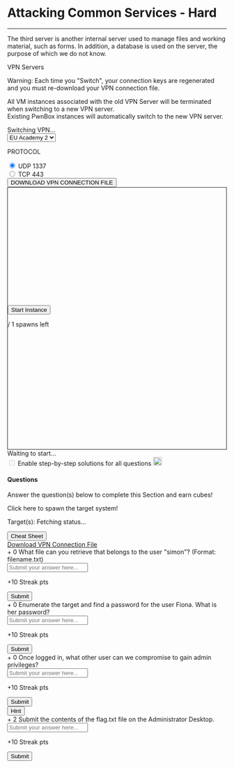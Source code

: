
<h1>Attacking Common Services - Hard</h1>
<hr/>
<p>The third server is another internal server used to manage files and working material, such as forms. In addition, a database is used on the server, the purpose of which we do not know.</p>
<div class="my-3 p-3 vpn-switch-card" id="vpn-switch">
<p class="font-size-14 color-white mb-0">VPN Servers</p>
<p class="font-size-13 mb-0">
<i class="fas fa-exclamation-triangle text-warning"></i><span class="color-white ml-1">Warning:</span> Each
                    time you "Switch",
                    your connection keys are regenerated and you must re-download your VPN connection file.
                </p>
<p class="font-size-13 mb-0">
                    All VM instances associated with the old VPN Server will be terminated when switching to
                    a new VPN server. <br/>
                    Existing PwnBox instances will automatically switch to the new VPN server.</p>
<div class="row mb-3">
<div class="col-12 mt-2">
<div class="d-none justify-content-center vpn-loader">
<div class="spinner-border text-success" role="status">
<span class="sr-only">Switching VPN...</span>
</div>
</div>
<select aria-label="vpn server" class="selectpicker custom-form-control vpnSelector badge-select" title="Select VPN Server">
<option data-content="&lt;div class='d-flex justify-content-between align-items-center'&gt; &lt;div class='server-title'&gt;US Academy 6 &lt;/div&gt; &lt;div class='d-flex align-items-center'&gt; &lt;span class='recommended'&gt; &lt;img src='/images/sparkles-solid.svg'/&gt;Recommended&lt;/span&gt;  &lt;div class='d-flex align-items-center justify-content-center mr-2 load load-warning '&gt;medium Load  &lt;/div&gt;  &lt;/div&gt;&lt;/div&gt;" data-level="30" value="17">US Academy 6</option>
<option data-content="&lt;div class='d-flex justify-content-between align-items-center'&gt; &lt;div class='server-title'&gt;US Academy 5 &lt;/div&gt; &lt;div class='d-flex align-items-center'&gt;  &lt;div class='d-flex align-items-center justify-content-center mr-2 load load-warning '&gt;medium Load  &lt;/div&gt;  &lt;/div&gt;&lt;/div&gt;" data-level="31" value="16">US Academy 5</option>
<option data-content="&lt;div class='d-flex justify-content-between align-items-center'&gt; &lt;div class='server-title'&gt;US Academy 4 &lt;/div&gt; &lt;div class='d-flex align-items-center'&gt;  &lt;div class='d-flex align-items-center justify-content-center mr-2 load load-warning '&gt;medium Load  &lt;/div&gt;  &lt;/div&gt;&lt;/div&gt;" data-level="32" value="13">US Academy 4</option>
<option data-content="&lt;div class='d-flex justify-content-between align-items-center'&gt; &lt;div class='server-title'&gt;US Academy 1 &lt;/div&gt; &lt;div class='d-flex align-items-center'&gt;  &lt;div class='d-flex align-items-center justify-content-center mr-2 load load-warning '&gt;medium Load  &lt;/div&gt;  &lt;/div&gt;&lt;/div&gt;" data-level="33" value="4">US Academy 1</option>
<option data-content="&lt;div class='d-flex justify-content-between align-items-center'&gt; &lt;div class='server-title'&gt;US Academy 2 &lt;/div&gt; &lt;div class='d-flex align-items-center'&gt;  &lt;div class='d-flex align-items-center justify-content-center mr-2 load load-warning '&gt;medium Load  &lt;/div&gt;  &lt;/div&gt;&lt;/div&gt;" data-level="33" value="5">US Academy 2</option>
<option data-content="&lt;div class='d-flex justify-content-between align-items-center'&gt; &lt;div class='server-title'&gt;EU Academy 5 &lt;/div&gt; &lt;div class='d-flex align-items-center'&gt; &lt;span class='recommended'&gt; &lt;img src='/images/sparkles-solid.svg'/&gt;Recommended&lt;/span&gt;  &lt;div class='d-flex align-items-center justify-content-center mr-2 load load-warning '&gt;medium Load  &lt;/div&gt;  &lt;/div&gt;&lt;/div&gt;" data-level="36" value="12">EU Academy 5</option>
<option data-content="&lt;div class='d-flex justify-content-between align-items-center'&gt; &lt;div class='server-title'&gt;US Academy 3 &lt;/div&gt; &lt;div class='d-flex align-items-center'&gt;  &lt;div class='d-flex align-items-center justify-content-center mr-2 load load-warning '&gt;medium Load  &lt;/div&gt;  &lt;/div&gt;&lt;/div&gt;" data-level="37" value="9">US Academy 3</option>
<option data-content="&lt;div class='d-flex justify-content-between align-items-center'&gt; &lt;div class='server-title'&gt;EU Academy 2 &lt;/div&gt; &lt;div class='d-flex align-items-center'&gt;  &lt;div class='d-flex align-items-center justify-content-center mr-2 load load-warning '&gt;medium Load  &lt;/div&gt;  &lt;/div&gt;&lt;/div&gt;" data-level="39" selected="" value="2">EU Academy 2</option>
<option data-content="&lt;div class='d-flex justify-content-between align-items-center'&gt; &lt;div class='server-title'&gt;EU Academy 1 &lt;/div&gt; &lt;div class='d-flex align-items-center'&gt;  &lt;div class='d-flex align-items-center justify-content-center mr-2 load load-warning '&gt;medium Load  &lt;/div&gt;  &lt;/div&gt;&lt;/div&gt;" data-level="40" value="1">EU Academy 1</option>
<option data-content="&lt;div class='d-flex justify-content-between align-items-center'&gt; &lt;div class='server-title'&gt;EU Academy 3 &lt;/div&gt; &lt;div class='d-flex align-items-center'&gt;  &lt;div class='d-flex align-items-center justify-content-center mr-2 load load-warning '&gt;medium Load  &lt;/div&gt;  &lt;/div&gt;&lt;/div&gt;" data-level="41" value="14">EU Academy 3</option>
<option data-content="&lt;div class='d-flex justify-content-between align-items-center'&gt; &lt;div class='server-title'&gt;EU Academy 4 &lt;/div&gt; &lt;div class='d-flex align-items-center'&gt;  &lt;div class='d-flex align-items-center justify-content-center mr-2 load load-warning '&gt;medium Load  &lt;/div&gt;  &lt;/div&gt;&lt;/div&gt;" data-level="43" value="11">EU Academy 4</option>
<option data-content="&lt;div class='d-flex justify-content-between align-items-center'&gt; &lt;div class='server-title'&gt;EU Academy 6 &lt;/div&gt; &lt;div class='d-flex align-items-center'&gt;  &lt;div class='d-flex align-items-center justify-content-center mr-2 load load-warning '&gt;medium Load  &lt;/div&gt;  &lt;/div&gt;&lt;/div&gt;" data-level="47" value="15">EU Academy 6</option>
</select>
<p class="font-size-14 color-white mb-0 mt-2">PROTOCOL</p>
<div class="d-flex">
<div class="custom-control custom-radio custom-control-inline">
<input checked="" class="custom-control-input" id="rd_1" name="vpn-protocol" type="radio" value="udp"/>
<label class="custom-control-label green font-size-14" for="rd_1">UDP
                                    1337</label>
</div>
<div class="custom-control custom-radio">
<input class="custom-control-input" id="rd_2" name="vpn-protocol" type="radio" value="tcp"/>
<label class="custom-control-label green font-size-14" for="rd_2">TCP
                                    443</label>
</div>
</div>
<div class="d-flex justify-content-center">
<button class="btn btn-outline-success btn-lg download-vpn-settings mt-3 px-5 font-size-12">
                                DOWNLOAD VPN CONNECTION FILE
                            </button>
</div>
</div>
</div>
</div>
<div class="mb-5 pwnbox-select-card"></div>
<div id="screen" style="height: 600px; border: 1px solid;">
<div class="screenPlaceholder">
<div class="instanceLoading" style="display: none;">
<h1 class="text-center" style="margin-top: 270px;"><i class="fa fa-circle-notch fa-spin"></i>
</h1>
<div class="text-center">Instance is starting...</div>
</div>
<div class="instanceTerminating" style="display: none;">
<h1 class="text-center" style="margin-top: 270px;"><i class="fa fa-circle-notch fa-spin"></i>
</h1>
<div class="text-center">Terminating instance...</div>
</div>
<div class="row instanceStart max-width-canvas">
<div class="col-4"></div>
<div class="col-4">
<button class="startInstanceBtn btn btn-success text-light btn-lg btn-block" style="margin-top: 270px;">Start Instance
                            </button>
<p class="text-center mt-2 font-size-13 font-secondary">
<span class="text-success spawnsLeft">
<i class="fal fa-infinity"></i>
</span> / 1 spawns left
                            </p>
</div>
<div class="col-4"></div>
</div>
</div>
</div>
<div class="row align-center justify-center my-4">
<div class="col-5 justify-start">
<button class="instance-button fullScreenBtn btn btn-light btn-sm float-left" style="display:none;" target="_blank"><i class="fad fa-expand text-success mr-1"></i>  Full Screen
                    </button>
<button class="instance-button terminateInstanceBtn btn btn-light btn-sm ml-2" style="display:none;"><i class="fad fa-times text-danger"></i>  Terminate
                    </button>
<button class="instance-button resetInstanceBtn btn btn-light btn-sm ml-1" style="display:none;"><i class="fad fa-sync text-warning mr-2"></i>  Reset
                    </button>
<div class="btn-group" role="group">
<button class="instance-button extendInstanceBtn btn btn-light btn-sm ml-1" style="display:none;cursor: default;">Life Left:
                            <span class="lifeLeft"></span>m
                        </button>
<button class="extendInstanceBtn extendInstanceBtnClicker btn btn-light btn-sm" data-title="Extend Life" data-toggle="tooltip" style="display:none;"><i class="fa fa-plus text-success"></i></button>
</div>
</div>
<div class="col-7 justify-end pt-2 pr-2 font-size-small text-right" id="statusText">Waiting to
                    start...
                </div>
</div>
<div class="d-inline-block mb-2 solutionSettings solutionSettingsOffsets" id="solutionsModuleSetting">
<div class="border border-secondary p-2 rounded">
<div class="custom-control custom-switch d-flex">
<input class="custom-control-input" disabled="" id="showSolutionsModuleSetting" type="checkbox"/>
<label class="custom-control-label font-size-14 font-weight-normal text-white" for="showSolutionsModuleSetting">
                                Enable step-by-step solutions for all questions
                            </label>
<span aria-hidden="true" class="cursor-pointer font-size-14 ml-1 mr-1 text-white" data-content="Access to this feature is exclusive to annual subscribers. To acquire an annual subscription, kindly proceed by clicking &lt;a href='/billing'&gt;here&lt;/a&gt;." data-html="true" data-placement="top" data-toggle="popover" data-trigger="click" title="Activate Solutions">
<i class="fa fa-info-circle font-size-12"></i>
</span>
<img alt="sparkles-icon-decoration" class="ml-2 w-auto sparkles-icon" height="20" src="/images/sparkles-solid.svg">
</img></div>
</div>
</div>
<div class="card" id="questionsDiv">
<div class="card-body">
<div class="row">
<div class="col-9">
<h4 class="card-title mt-0 font-size-medium">Questions</h4>
<p class="card-title-desc font-size-large font-size-15">Answer the question(s) below
                                to complete this Section and earn cubes!</p>
<span class="spawnTargetBtn spawn-target-text-clone d-none">Click here to spawn the target
                                system!</span>
<p class="card-title-desc font-size-large font-size-15 mb-0">
    Target(s): <span class="text-success">
<span class="target" style="cursor:pointer;">
<i class="fad fa-circle-notch fa-spin"></i>
<span class="spawnTargetBtn">Fetching status...</span>
</span>
</span>
<button class="resetTargetBtn btn btn-light btn-sm" data-title="Reset Target(s)" data-toggle="tooltip" style="cursor: pointer; display: none;">
<i class="fad fa-sync text-warning"></i>
</button>
<br/>
<div class="d-flex align-items-center targetLifeContainer">
<span class="targetLifeTimeContainer" style="display: none;">
            Life Left: <span class="targetLifeTime font-size-15">0</span> minute(s)
                            <button class="extendTargetSystemBtn btn btn-light btn-sm module-button" data-title="Extend Life by 1 hour (up to 6 hours total lifespan)" data-toggle="tooltip">
<i class="fa fa-plus text-success extend-icon"></i>
<div class="extend-loader spinner-border spinner-border-small text-success d-none" role="status">
</div>
</button>
<button class="text-danger btn btn-light btn-sm module-button font-size-16 mb-1" data-target="#terminateVmModal" data-toggle="modal">
                    Terminate <span class="fa-regular fa-x text-danger font-size-13 ml-2"></span>
</button>
</span>
</div>
</p>
</div>
<div class="col-3 text-right float-right">
<button class="btn btn-light bg-color-blue-nav mt-2 w-100 d-flex align-items-center" data-target="#cheatSheetModal" data-toggle="modal">
<div><i class="fad fa-file-alt mr-2"></i></div>
<div class="text-center w-100 ml-1">Cheat Sheet</div>
</button>
<a class="btn btn-light bg-color-blue-nav mt-2 d-flex align-items-center" data-title='Key is already installed in "My Workstation"' data-toggle="tooltip" href="https://academy.hackthebox.com/vpn/key">
<div><i class="fad fa-chart-network mr-2"></i></div>
<div class="text-center w-100">Download VPN Connection File</div>
</a>
</div>
</div>
<div>
<div>
<label class="module-question" for="1185"><span class="badge badge-soft-dark font-size-14 mr-2">+ 0 <i class="fad fa-cube text-success"></i></span> What file can you retrieve that belongs to the user "simon"? (Format: filename.txt)
                            </label>
<div class="row">
<div class="col-lg-12 mb-4">
<input class="form-control bg-color-blue-nav" color="green" id="answer1185" maxlength="191" placeholder="Submit your answer here..." type="text"/>
</div>
<div class="d-flex justify-content-end w-100 mr-3">
<p class="mb-0 mr-3 mt-1 font-size-14 font-medium text-white" id="questionStreakPointsText-1185">
                                        +10 Streak pts</p>
<div class="mb-4 mr-1 d-flex align-items-center">
<button class="btn btn-primary btn-block btnAnswer" data-question-id="1185" id="btnAnswer1185">
<div class="submit-button-text">
<i class="fad fa-flag-checkered mr-2"></i> Submit
                                            </div>
<div class="submit-button-loader mx-4 d-none">
<i class="fa fa-circle-notch fa-spin"></i>
</div>
</button>
</div>
</div>
</div>
<div class="custom-hr">
</div>
</div>
<div>
<label class="module-question" for="1186"><span class="badge badge-soft-dark font-size-14 mr-2">+ 0 <i class="fad fa-cube text-success"></i></span> Enumerate the target and find a password for the user Fiona. What is her password?
                            </label>
<div class="row">
<div class="col-lg-12 mb-4">
<input class="form-control bg-color-blue-nav" color="green" id="answer1186" maxlength="191" placeholder="Submit your answer here..." type="text"/>
</div>
<div class="d-flex justify-content-end w-100 mr-3">
<p class="mb-0 mr-3 mt-1 font-size-14 font-medium text-white" id="questionStreakPointsText-1186">
                                        +10 Streak pts</p>
<div class="mb-4 mr-1 d-flex align-items-center">
<button class="btn btn-primary btn-block btnAnswer" data-question-id="1186" id="btnAnswer1186">
<div class="submit-button-text">
<i class="fad fa-flag-checkered mr-2"></i> Submit
                                            </div>
<div class="submit-button-loader mx-4 d-none">
<i class="fa fa-circle-notch fa-spin"></i>
</div>
</button>
</div>
</div>
</div>
<div class="custom-hr">
</div>
</div>
<div>
<label class="module-question" for="1187"><span class="badge badge-soft-dark font-size-14 mr-2">+ 0 <i class="fad fa-cube text-success"></i></span> Once logged in, what other user can we compromise to gain admin privileges?
                            </label>
<div class="row">
<div class="col-lg-12 mb-4">
<input class="form-control bg-color-blue-nav" color="green" id="answer1187" maxlength="191" placeholder="Submit your answer here..." type="text"/>
</div>
<div class="d-flex justify-content-end w-100 mr-3">
<p class="mb-0 mr-3 mt-1 font-size-14 font-medium text-white" id="questionStreakPointsText-1187">
                                        +10 Streak pts</p>
<div class="mb-4 mr-1 d-flex align-items-center">
<button class="btn btn-primary btn-block btnAnswer" data-question-id="1187" id="btnAnswer1187">
<div class="submit-button-text">
<i class="fad fa-flag-checkered mr-2"></i> Submit
                                            </div>
<div class="submit-button-loader mx-4 d-none">
<i class="fa fa-circle-notch fa-spin"></i>
</div>
</button>
</div>
<div class="mb-4 mr-1">
<button class="btn btn-outline-warning btn-block" data-target="#hint1187" data-toggle="modal" id="hintBtn1187"><i class="fad fa-life-ring mr-2"></i> Hint
                                        </button>
</div>
</div>
</div>
<div class="custom-hr">
</div>
</div>
<div>
<label class="module-question" for="1168"><span class="badge badge-soft-dark font-size-14 mr-2">+ 2 <i class="fad fa-cube text-success"></i></span> Submit the contents of the flag.txt file on the Administrator Desktop.
                            </label>
<div class="row">
<div class="col-lg-12 mb-4">
<input class="form-control bg-color-blue-nav" color="green" id="answer1168" maxlength="191" placeholder="Submit your answer here..." type="text"/>
</div>
<div class="d-flex justify-content-end w-100 mr-3">
<p class="mb-0 mr-3 mt-1 font-size-14 font-medium text-white" id="questionStreakPointsText-1168">
                                        +10 Streak pts</p>
<div class="mb-4 mr-1 d-flex align-items-center">
<button class="btn btn-primary btn-block btnAnswer" data-question-id="1168" id="btnAnswer1168">
<div class="submit-button-text">
<i class="fad fa-flag-checkered mr-2"></i> Submit
                                            </div>
<div class="submit-button-loader mx-4 d-none">
<i class="fa fa-circle-notch fa-spin"></i>
</div>
</button>
</div>
</div>
</div>
<div class="">
</div>
</div>
</div>
</div>
</div>
